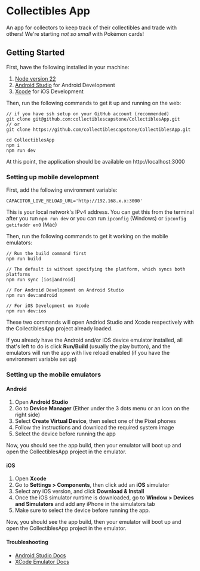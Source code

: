 # Collectibles App

An app for collectors to keep track of their collectibles and trade with others! We're starting _not so small_ with Pokémon cards!

## Getting Started

First, have the following installed in your machine:

1. [Node version 22](https://nodejs.org/en/download)
2. [Android Studio](https://developer.android.com/studio) for Android Development
3. [Xcode](https://developer.apple.com/xcode/) for iOS Development

Then, run the following commands to get it up and running on the web:

```
// if you have ssh setup on your GitHub account (recommended)
git clone git@github.com:collectiblescapstone/CollectiblesApp.git
// or
git clone https://github.com/collectiblescapstone/CollectiblesApp.git

cd CollectiblesApp
npm i
npm run dev
```

At this point, the application should be available on http://localhost:3000

### Setting up mobile development

First, add the following environment variable:

```
CAPACITOR_LIVE_RELOAD_URL='http://192.168.x.x:3000'
```

This is your local network's IPv4 address. You can get this from the terminal after you run `npm run dev` or you can run `ipconfig` (Windows) or `ipconfig getifaddr en0` (Mac)

Then, run the following commands to get it working on the mobile emulators:

```
// Run the build command first
npm run build

// The default is without specifying the platform, which syncs both platforms
npm run sync [ios|android]

// For Android Development on Android Studio
npm run dev:android

// For iOS Development on Xcode
npm run dev:ios
```

These two commands will open Andriod Studio and Xcode respectively with the CollectiblesApp project already loaded.

If you already have the Android and/or iOS device emulator installed, all that's left to do is click **Run/Build** (usually the play button), and the emulators will run the app with live reload enabled (if you have the environment variable set up)

### Setting up the mobile emulators

#### Android

1. Open **Android Studio**
2. Go to **Device Manager** (Either under the 3 dots menu or an icon on the right side)
3. Select **Create Virtual Device**, then select one of the Pixel phones
4. Follow the instructions and download the required system image
5. Select the device before running the app

Now, you should see the app build, then your emulator will boot up and open the CollectiblesApp project in the emulator.

#### iOS

1. Open **Xcode**
2. Go to **Settings > Components**, then click add an **iOS** simulator
3. Select any iOS version, and click **Download & Install**
4. Once the iOS simulator runtime is downloaded, go to **Window > Devices and Simulators** and add any iPhone in the simulators tab
5. Make sure to select the device before running the app.

Now, you should see the app build, then your emulator will boot up and open the CollectiblesApp project in the emulator.

#### Troubleshooting

- [Android Studio Docs](https://developer.android.com/studio/run)
- [XCode Emulator Docs](https://developer.apple.com/documentation/xcode/running-your-app-in-simulator-or-on-a-device)
